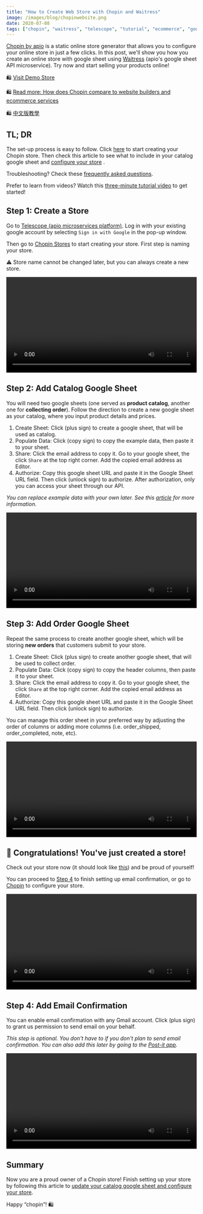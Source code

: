 ```yaml
---
title: "How to Create Web Store with Chopin and Waitress"
image: /images/blog/chopinwebsite.png
date: 2020-07-08
tags: ["chopin", "waitress", "telescope", "tutorial", "ecommerce", "google-sheet", "google", "website", "documentation"]
---
```


[Chopin by apio](https://telescope.apiobuild.com/app/chopin) is a static online store generator that allows you to configure your online store in just a few clicks. In this post, we'll show you how you create an online store with google sheet using [Waitress](https://telescope.apiobuild.com/app/waitress) (apio's google sheet API microservice). Try now and start selling your products online!

<!--more-->

🛍️ [Visit Demo Store](https://chopin.apiobuild.com/demo-store)

🛍️ [Read more: How does Chopin compare to website builders and ecommerce services](https://apiobuild.com/blog/create-an-online-store-for-free/)

🛍️ [中文版教學](https://apiobuild.com/blog/how-to-create-web-store-with-apio-ch/)

## TL; DR

The set-up process is easy to follow. Click [here](https://telescope.apiobuild.com/flow/chopin-stores) to start creating your Chopin store. Then check this article to see what to include in your catalog google sheet and [configure your store](https://apiobuild.com/blog/how-to-configure-chopin-store/) .

Troubleshooting? Check these [frequently asked questions](https://apiobuild.com/blog/troubleshoot-chopin-store/).

Prefer to learn from videos? Watch this [three-minute tutorial video](https://youtu.be/BWYpITLKzXI) to get started!

## Step 1: Create a Store

Go to [Telescope (apio microservices platform)](https://telescope.apiobuild.com/). Log in with your existing google account by selecting `Sign in with Google` in the pop-up window.

Then go to [Chopin Stores](https://telescope.apiobuild.com/flow/chopin-stores) to start creating your store. First step is naming your store. 

⚠️ Store name cannot be changed later, but you can always create a new store.

<video width="100%" controls style="align: center">
<source src="/video/name-store.mp4" type="video/mp4" />
</video>

## Step 2: Add Catalog Google Sheet

You will need two google sheets (one served as **product catalog**, another one for **collecting order**). Follow the direction to create a new google sheet as your catalog, where you input product details and prices.

1. Create Sheet: Click <i class="fas fa-plus"></i> (plus sign) to create a google sheet, that will be used as catalog.
2. Populate Data: Click <i class="fas fa-copy"></i> (copy sign) to copy the example data, then paste it to your sheet.
3. Share: Click the email address to copy it. Go to your google sheet, the click `Share` at the top right corner. Add the copied email address as Editor.
4. Authorize: Copy this google sheet URL and paste it in the Google Sheet URL field. Then click <i class="fas fa-unlock"></i> (unlock sign) to authorize. After authorization, only you can access your sheet through our API.

*You can replace example data with your own later. See this [article](https://apiobuild.com/blog/how-to-configure-chopin-store/) for more information.*

<video width="100%" controls style="align: center">
<source src="/video/create-catalog-sheet.mp4" type="video/mp4" />
</video>

## Step 3: Add Order Google Sheet

Repeat the same process to create another google sheet, which will be storing **new orders** that customers submit to your store. 

1. Create Sheet: Click <i class="fas fa-plus"></i> (plus sign) to create another google sheet, that will be used to collect order.
2. Populate Data: Click <i class="fas fa-copy"></i> (copy sign) to copy the header columns, then paste it to your sheet.
3. Share: Click the email address to copy it. Go to your google sheet, the click `Share` at the top right corner. Add the copied email address as Editor. 
4. Authorize: Copy this google sheet URL and paste it in the Google Sheet URL field. Then click <i class="fas fa-unlock"></i> (unlock sign) to authorize.

You can manage this order sheet in your preferred way by adjusting the order of columns or adding more columns (i.e. order_shipped, order_completed, note, etc).

<video width="100%" controls style="align: center">
<source src="/video/create-order-sheet.mp4" type="video/mp4" />
</video>

## 🎉 Congratulations! You've just created a store!

Check out your store now (it should look like [this](https://chopin.apiobuild.com/google-oauth2%7C106308532747537725517/3b99cc9c-6c28-45dd-9786-8521fe0a2e47)) and be proud of yourself! 

You can proceed to [Step 4](#step-4-add-email-confirmation) to finish setting up email confirmation, or go to [Chopin](https://telescope.apiobuild.com/app/chopin) to configure your store.

<video width="100%" controls style="align: center">
<source src="/video/view-configure-store.mp4" type="video/mp4" />
</video>

## Step 4: Add Email Confirmation

You can enable email confirmation with any Gmail account. Click <i class="fas fa-plus"></i> (plus sign) to grant us permission to send email on your behalf.

*This step is optional. You don't have to if you don't plan to send email confirmation. You can also add this later by going to the [Post-it app](https://telescope.apiobuild.com/app/post-it).*

<video width="100%" controls style="align: center">
<source src="/video/authorize-email.mp4" type="video/mp4"/>
</video>

## Summary

Now you are a proud owner of a Chopin store! Finish setting up your store by following this article to [update your catalog google sheet and configure your store](https://apiobuild.com/blog/how-to-configure-chopin-store/).

Happy “chopin”! 🛍️